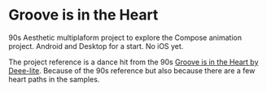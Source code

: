 # Groove is in the Heart

90s Aesthetic multiplaform project to explore the Compose animation project.
Android and Desktop for a start. No iOS yet.

The project reference is a dance hit from the 90s [Groove is in the Heart by Deee-lite](https://en.wikipedia.org/wiki/Groove_Is_in_the_Heart). Because of the 90s reference but also because there are a few heart paths in the samples. 


